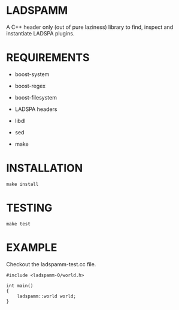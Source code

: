 # LADSPAMM

A C++ header only (out of pure laziness) library to find, inspect and instantiate LADSPA plugins.

# REQUIREMENTS

* boost-system

* boost-regex

* boost-filesystem

* LADSPA headers

* libdl

* sed

* make

# INSTALLATION

    make install

# TESTING

    make test



# EXAMPLE

Checkout the ladspamm-test.cc file.

    #include <ladspamm-0/world.h>

    int main() 
    {
        ladspamm::world world;
    }

